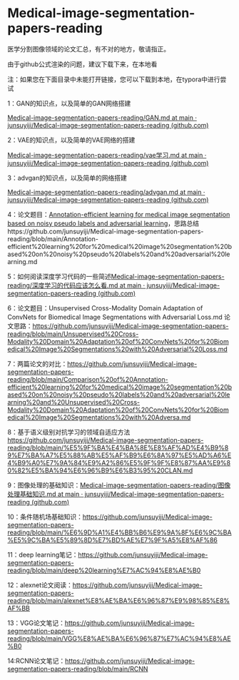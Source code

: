 # Medical-image-segmentation-papers-reading
医学分割图像领域的论文汇总，有不对的地方，敬请指正。

由于github公式渲染的问题，建议下载下来，在本地看

注：如果您在下面目录中未能打开链接，您可以下载到本地，在typora中进行尝试

1：GAN的知识点，以及简单的GAN网络搭建

[Medical-image-segmentation-papers-reading/GAN.md at main · junsuyiji/Medical-image-segmentation-papers-reading (github.com)](https://github.com/junsuyiji/Medical-image-segmentation-papers-reading/blob/main/GAN.md)

2：VAE的知识点，以及简单的VAE网络的搭建

[Medical-image-segmentation-papers-reading/vae学习.md at main · junsuyiji/Medical-image-segmentation-papers-reading (github.com)](https://github.com/junsuyiji/Medical-image-segmentation-papers-reading/blob/main/vae学习.md)

3：advgan的知识点，以及简单的网络搭建

[Medical-image-segmentation-papers-reading/advgan.md at main · junsuyiji/Medical-image-segmentation-papers-reading (github.com)](https://github.com/junsuyiji/Medical-image-segmentation-papers-reading/blob/main/advgan.md)

4：论文题目：[Annotation-efficient learning for medical image segmentation based on noisy pseudo labels and adversarial learning](https://ieeexplore.ieee.org/abstract/document/9309350/)，思路总结https://github.com/junsuyiji/Medical-image-segmentation-papers-reading/blob/main/Annotation-efficient%20learning%20for%20medical%20image%20segmentation%20based%20on%20noisy%20pseudo%20labels%20and%20adversarial%20learning.md



5：如何阅读深度学习代码的一些简述[Medical-image-segmentation-papers-reading/深度学习的代码应该怎么看.md at main · junsuyiji/Medical-image-segmentation-papers-reading (github.com)](https://github.com/junsuyiji/Medical-image-segmentation-papers-reading/blob/main/深度学习的代码应该怎么看.md)



6：论文题目：Unsupervised Cross-Modality Domain Adaptation of ConvNets for Biomedical Image Segmentations with Adversarial Loss.md
论文思路：https://github.com/junsuyiji/Medical-image-segmentation-papers-reading/blob/main/Unsupervised%20Cross-Modality%20Domain%20Adaptation%20of%20ConvNets%20for%20Biomedical%20Image%20Segmentations%20with%20Adversarial%20Loss.md



7：两篇论文的对比：https://github.com/junsuyiji/Medical-image-segmentation-papers-reading/blob/main/Comparison%20of%20Annotation-efficient%20learning%20for%20medical%20image%20segmentation%20based%20on%20noisy%20pseudo%20labels%20and%20adversarial%20learning%20and%20Unsupervised%20Cross-Modality%20Domain%20Adaptation%20of%20ConvNets%20for%20Biomedical%20Image%20Segmentations%20with%20Adversa.md



8：基于语义级别对抗学习的领域自适应方法 https://github.com/junsuyiji/Medical-image-segmentation-papers-reading/blob/main/%E5%9F%BA%E4%BA%8E%E8%AF%AD%E4%B9%89%E7%BA%A7%E5%88%AB%E5%AF%B9%E6%8A%97%E5%AD%A6%E4%B9%A0%E7%9A%84%E9%A2%86%E5%9F%9F%E8%87%AA%E9%80%82%E5%BA%94%E6%96%B9%E6%B3%95%20CLAN.md



9：图像处理的基础知识：[Medical-image-segmentation-papers-reading/图像处理基础知识.md at main · junsuyiji/Medical-image-segmentation-papers-reading (github.com)](https://github.com/junsuyiji/Medical-image-segmentation-papers-reading/blob/main/图像处理基础知识.md)

10：条件随机场基础知识：https://github.com/junsuyiji/Medical-image-segmentation-papers-reading/blob/main/%E6%9D%A1%E4%BB%B6%E9%9A%8F%E6%9C%BA%E5%9C%BA%E5%89%8D%E7%BD%AE%E7%9F%A5%E8%AF%86

11：deep learning笔记：https://github.com/junsuyiji/Medical-image-segmentation-papers-reading/blob/main/deep%20learning%E7%AC%94%E8%AE%B0

12：alexnet论文阅读：https://github.com/junsuyiji/Medical-image-segmentation-papers-reading/blob/main/alexnet%E8%AE%BA%E6%96%87%E9%98%85%E8%AF%BB

13：VGG论文笔记：https://github.com/junsuyiji/Medical-image-segmentation-papers-reading/blob/main/VGG%E8%AE%BA%E6%96%87%E7%AC%94%E8%AE%B0

14:RCNN论文笔记：https://github.com/junsuyiji/Medical-image-segmentation-papers-reading/blob/main/RCNN
